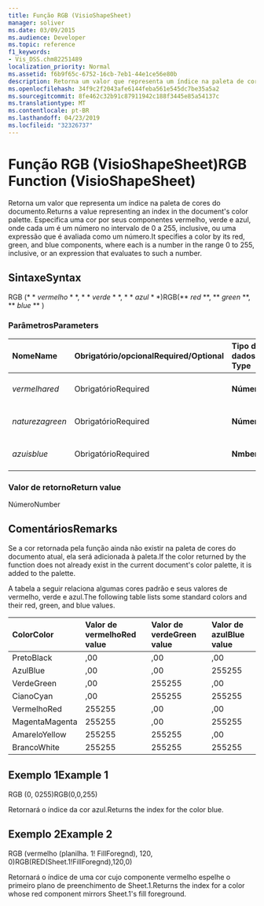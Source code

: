 ```yaml
---
title: Função RGB (VisioShapeSheet)
manager: soliver
ms.date: 03/09/2015
ms.audience: Developer
ms.topic: reference
f1_keywords:
- Vis_DSS.chm82251489
localization_priority: Normal
ms.assetid: f6b9f65c-6752-16cb-7eb1-44e1ce56e80b
description: Retorna um valor que representa um índice na paleta de cores do documento. Especifica uma cor por seus componentes vermelho, verde e azul, onde cada um é um número no intervalo de 0 a 255, inclusive, ou uma expressão que é avaliada como um número.
ms.openlocfilehash: 34f9c2f2043afe6144feba561e545dc7be35a5a2
ms.sourcegitcommit: 8fe462c32b91c87911942c188f3445e85a54137c
ms.translationtype: MT
ms.contentlocale: pt-BR
ms.lasthandoff: 04/23/2019
ms.locfileid: "32326737"
---
```

# <a name="rgb-function-visioshapesheet"></a><span data-ttu-id="037ec-104">Função RGB (VisioShapeSheet)</span><span class="sxs-lookup"><span data-stu-id="037ec-104">RGB Function (VisioShapeSheet)</span></span>

<span data-ttu-id="037ec-105">Retorna um valor que representa um índice na paleta de cores do documento.</span><span class="sxs-lookup"><span data-stu-id="037ec-105">Returns a value representing an index in the document's color palette.</span></span> <span data-ttu-id="037ec-106">Especifica uma cor por seus componentes vermelho, verde e azul, onde cada um é um número no intervalo de 0 a 255, inclusive, ou uma expressão que é avaliada como um número.</span><span class="sxs-lookup"><span data-stu-id="037ec-106">It specifies a color by its red, green, and blue components, where each is a number in the range 0 to 255, inclusive, or an expression that evaluates to such a number.</span></span> 
  
## <a name="syntax"></a><span data-ttu-id="037ec-107">Sintaxe</span><span class="sxs-lookup"><span data-stu-id="037ec-107">Syntax</span></span>

<span data-ttu-id="037ec-108">RGB (\* \* *vermelho* \* \*, \* \* *verde* \* \*, \* \* *azul* \* \*)</span><span class="sxs-lookup"><span data-stu-id="037ec-108">RGB(\*\* *red* \*\*, \*\* *green* \*\*, \*\* *blue* \*\* )</span></span> 
  
### <a name="parameters"></a><span data-ttu-id="037ec-109">Parâmetros</span><span class="sxs-lookup"><span data-stu-id="037ec-109">Parameters</span></span>

|<span data-ttu-id="037ec-110">**Nome**</span><span class="sxs-lookup"><span data-stu-id="037ec-110">**Name**</span></span>|<span data-ttu-id="037ec-111">**Obrigatório/opcional**</span><span class="sxs-lookup"><span data-stu-id="037ec-111">**Required/Optional**</span></span>|<span data-ttu-id="037ec-112">**Tipo de dados**</span><span class="sxs-lookup"><span data-stu-id="037ec-112">**Data Type**</span></span>|<span data-ttu-id="037ec-113">**Descrição**</span><span class="sxs-lookup"><span data-stu-id="037ec-113">**Description**</span></span>|
|:-----|:-----|:-----|:-----|
| <span data-ttu-id="037ec-114">_vermelha_</span><span class="sxs-lookup"><span data-stu-id="037ec-114">_red_</span></span> <br/> |<span data-ttu-id="037ec-115">Obrigatório</span><span class="sxs-lookup"><span data-stu-id="037ec-115">Required</span></span>  <br/> |<span data-ttu-id="037ec-116">**Número**</span><span class="sxs-lookup"><span data-stu-id="037ec-116">**Number**</span></span> <br/> |<span data-ttu-id="037ec-117">O componente vermelho.</span><span class="sxs-lookup"><span data-stu-id="037ec-117">The red component.</span></span>  <br/> |
| <span data-ttu-id="037ec-118">_natureza_</span><span class="sxs-lookup"><span data-stu-id="037ec-118">_green_</span></span> <br/> |<span data-ttu-id="037ec-119">Obrigatório</span><span class="sxs-lookup"><span data-stu-id="037ec-119">Required</span></span>  <br/> |<span data-ttu-id="037ec-120">**Número**</span><span class="sxs-lookup"><span data-stu-id="037ec-120">**Number**</span></span> <br/> |<span data-ttu-id="037ec-121">O componente verde.</span><span class="sxs-lookup"><span data-stu-id="037ec-121">The green component.</span></span>  <br/> |
| <span data-ttu-id="037ec-122">_azuis_</span><span class="sxs-lookup"><span data-stu-id="037ec-122">_blue_</span></span> <br/> |<span data-ttu-id="037ec-123">Obrigatório</span><span class="sxs-lookup"><span data-stu-id="037ec-123">Required</span></span>  <br/> |<span data-ttu-id="037ec-124">**Nmber**</span><span class="sxs-lookup"><span data-stu-id="037ec-124">**Nmber**</span></span> <br/> |<span data-ttu-id="037ec-125">O componente azul.</span><span class="sxs-lookup"><span data-stu-id="037ec-125">The blue component.</span></span>  <br/> |
   
### <a name="return-value"></a><span data-ttu-id="037ec-126">Valor de retorno</span><span class="sxs-lookup"><span data-stu-id="037ec-126">Return value</span></span>

<span data-ttu-id="037ec-127">Número</span><span class="sxs-lookup"><span data-stu-id="037ec-127">Number</span></span>
  
## <a name="remarks"></a><span data-ttu-id="037ec-128">Comentários</span><span class="sxs-lookup"><span data-stu-id="037ec-128">Remarks</span></span>

<span data-ttu-id="037ec-129">Se a cor retornada pela função ainda não existir na paleta de cores do documento atual, ela será adicionada à paleta.</span><span class="sxs-lookup"><span data-stu-id="037ec-129">If the color returned by the function does not already exist in the current document's color palette, it is added to the palette.</span></span>
  
<span data-ttu-id="037ec-130">A tabela a seguir relaciona algumas cores padrão e seus valores de vermelho, verde e azul.</span><span class="sxs-lookup"><span data-stu-id="037ec-130">The following table lists some standard colors and their red, green, and blue values.</span></span>
  
|<span data-ttu-id="037ec-131">**Color**</span><span class="sxs-lookup"><span data-stu-id="037ec-131">**Color**</span></span>|<span data-ttu-id="037ec-132">**Valor de vermelho**</span><span class="sxs-lookup"><span data-stu-id="037ec-132">**Red value**</span></span>|<span data-ttu-id="037ec-133">**Valor de verde**</span><span class="sxs-lookup"><span data-stu-id="037ec-133">**Green value**</span></span>|<span data-ttu-id="037ec-134">**Valor de azul**</span><span class="sxs-lookup"><span data-stu-id="037ec-134">**Blue value**</span></span>|
|:-----|:-----|:-----|:-----|
|<span data-ttu-id="037ec-135">Preto</span><span class="sxs-lookup"><span data-stu-id="037ec-135">Black</span></span>  <br/> |<span data-ttu-id="037ec-136">,0</span><span class="sxs-lookup"><span data-stu-id="037ec-136">0</span></span>  <br/> |<span data-ttu-id="037ec-137">,0</span><span class="sxs-lookup"><span data-stu-id="037ec-137">0</span></span>  <br/> |<span data-ttu-id="037ec-138">,0</span><span class="sxs-lookup"><span data-stu-id="037ec-138">0</span></span>  <br/> |
|<span data-ttu-id="037ec-139">Azul</span><span class="sxs-lookup"><span data-stu-id="037ec-139">Blue</span></span>  <br/> |<span data-ttu-id="037ec-140">,0</span><span class="sxs-lookup"><span data-stu-id="037ec-140">0</span></span>  <br/> |<span data-ttu-id="037ec-141">,0</span><span class="sxs-lookup"><span data-stu-id="037ec-141">0</span></span>  <br/> |<span data-ttu-id="037ec-142">255</span><span class="sxs-lookup"><span data-stu-id="037ec-142">255</span></span>  <br/> |
|<span data-ttu-id="037ec-143">Verde</span><span class="sxs-lookup"><span data-stu-id="037ec-143">Green</span></span>  <br/> |<span data-ttu-id="037ec-144">,0</span><span class="sxs-lookup"><span data-stu-id="037ec-144">0</span></span>  <br/> |<span data-ttu-id="037ec-145">255</span><span class="sxs-lookup"><span data-stu-id="037ec-145">255</span></span>  <br/> |<span data-ttu-id="037ec-146">,0</span><span class="sxs-lookup"><span data-stu-id="037ec-146">0</span></span>  <br/> |
|<span data-ttu-id="037ec-147">Ciano</span><span class="sxs-lookup"><span data-stu-id="037ec-147">Cyan</span></span>  <br/> |<span data-ttu-id="037ec-148">,0</span><span class="sxs-lookup"><span data-stu-id="037ec-148">0</span></span>  <br/> |<span data-ttu-id="037ec-149">255</span><span class="sxs-lookup"><span data-stu-id="037ec-149">255</span></span>  <br/> |<span data-ttu-id="037ec-150">255</span><span class="sxs-lookup"><span data-stu-id="037ec-150">255</span></span>  <br/> |
|<span data-ttu-id="037ec-151">Vermelho</span><span class="sxs-lookup"><span data-stu-id="037ec-151">Red</span></span>  <br/> |<span data-ttu-id="037ec-152">255</span><span class="sxs-lookup"><span data-stu-id="037ec-152">255</span></span>  <br/> |<span data-ttu-id="037ec-153">,0</span><span class="sxs-lookup"><span data-stu-id="037ec-153">0</span></span>  <br/> |<span data-ttu-id="037ec-154">,0</span><span class="sxs-lookup"><span data-stu-id="037ec-154">0</span></span>  <br/> |
|<span data-ttu-id="037ec-155">Magenta</span><span class="sxs-lookup"><span data-stu-id="037ec-155">Magenta</span></span>  <br/> |<span data-ttu-id="037ec-156">255</span><span class="sxs-lookup"><span data-stu-id="037ec-156">255</span></span>  <br/> |<span data-ttu-id="037ec-157">,0</span><span class="sxs-lookup"><span data-stu-id="037ec-157">0</span></span>  <br/> |<span data-ttu-id="037ec-158">255</span><span class="sxs-lookup"><span data-stu-id="037ec-158">255</span></span>  <br/> |
|<span data-ttu-id="037ec-159">Amarelo</span><span class="sxs-lookup"><span data-stu-id="037ec-159">Yellow</span></span>  <br/> |<span data-ttu-id="037ec-160">255</span><span class="sxs-lookup"><span data-stu-id="037ec-160">255</span></span>  <br/> |<span data-ttu-id="037ec-161">255</span><span class="sxs-lookup"><span data-stu-id="037ec-161">255</span></span>  <br/> |<span data-ttu-id="037ec-162">,0</span><span class="sxs-lookup"><span data-stu-id="037ec-162">0</span></span>  <br/> |
|<span data-ttu-id="037ec-163">Branco</span><span class="sxs-lookup"><span data-stu-id="037ec-163">White</span></span>  <br/> |<span data-ttu-id="037ec-164">255</span><span class="sxs-lookup"><span data-stu-id="037ec-164">255</span></span>  <br/> |<span data-ttu-id="037ec-165">255</span><span class="sxs-lookup"><span data-stu-id="037ec-165">255</span></span>  <br/> |<span data-ttu-id="037ec-166">255</span><span class="sxs-lookup"><span data-stu-id="037ec-166">255</span></span>  <br/> |
   
## <a name="example-1"></a><span data-ttu-id="037ec-167">Exemplo 1</span><span class="sxs-lookup"><span data-stu-id="037ec-167">Example 1</span></span>

<span data-ttu-id="037ec-168">RGB (0, 0255)</span><span class="sxs-lookup"><span data-stu-id="037ec-168">RGB(0,0,255)</span></span>
  
<span data-ttu-id="037ec-169">Retornará o índice da cor azul.</span><span class="sxs-lookup"><span data-stu-id="037ec-169">Returns the index for the color blue.</span></span>
  
## <a name="example-2"></a><span data-ttu-id="037ec-170">Exemplo 2</span><span class="sxs-lookup"><span data-stu-id="037ec-170">Example 2</span></span>

<span data-ttu-id="037ec-171">RGB (vermelho (planilha. 1! FillForegnd), 120, 0)</span><span class="sxs-lookup"><span data-stu-id="037ec-171">RGB(RED(Sheet.1!FillForegnd),120,0)</span></span>
  
<span data-ttu-id="037ec-172">Retornará o índice de uma cor cujo componente vermelho espelhe o primeiro plano de preenchimento de Sheet.1.</span><span class="sxs-lookup"><span data-stu-id="037ec-172">Returns the index for a color whose red component mirrors Sheet.1's fill foreground.</span></span>
  

